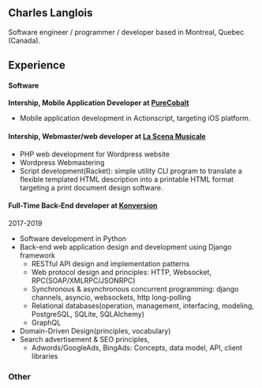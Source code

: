 <link rel="stylesheet" href="https://cdn.jsdelivr.net/gh/devicons/devicon@v2.15.1/devicon.min.css">
<script src="https://kit.fontawesome.com/2693fce77c.js" crossorigin="anonymous"></script>

## Charles Langlois

Software engineer / programmer / developer based in Montreal, Quebec (Canada).

## Experience
#### Software

**Intership, Mobile Application Developer at [PureCobalt](https://www.purecobalt.com/)**
- Mobile application development in Actionscript, targeting iOS platform.

#### Intership, Webmaster/web developer at [La Scena Musicale](https://myscena.org/)
- PHP web development for Wordpress website
- Wordpress Webmastering
- Script development(Racket): simple utility CLI program to translate a flexible templated HTML description into a printable HTML format targeting a print document design software.

#### Full-Time Back-End developer at [Konversion](https://www.linkedin.com/company/konversion/about/)
2017-2019
- Software development in Python <i class="fa-brands fa-python"></i>
- Back-end web application design and development using Django framework
  - RESTful API design and implementation patterns
  - Web protocol design and principles: HTTP, Websocket, RPC(SOAP/XMLRPC/JSONRPC)
  - Synchronous & asynchronous concurrent programming: django channels, asyncio, websockets, http long-polling
  - Relational databases(operation, management, interfacing, modeling, PostgreSQL, SQLite, SQLAlchemy)<i class="devicon-postgresql-plain colored"></i><i class="devicon-sqlalchemy-plain colored"></i><i class="devicon-sqlite-plain colored"></i>
  - GraphQL
- Domain-Driven Design(principles, vocabulary)
- Search advertisement & SEO principles,
  - Adwords/GoogleAds, BingAds: Concepts, data model, API, client libraries

### Other
